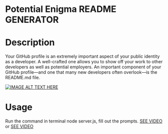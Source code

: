 # Potential Enigma README GENERATOR

# Description
Your GitHub profile is an extremely important aspect of your public identity as a developer. A well-crafted one allows you to show off your work to other developers as well as potential employers. An important component of your GitHub profile—and one that many new developers often overlook—is the README.md file.

[![IMAGE ALT TEXT HERE](https://img.youtube.com/vi/4vdHYmJ4kN8/0.jpg)](https://www.youtube.com/watch?v=4vdHYmJ4kN8)

# Usage
Run the command in terminal node server.js, fill out the prompts. [SEE VIDEO](https://drive.google.com/file/d/1KIi8ZofLpz6yHxTJgny-sSiZOOlP5-4Q/view?usp=sharing)
or
[SEE VIDEO](./develop/assets/video)


